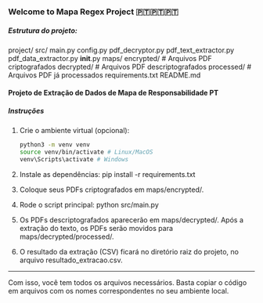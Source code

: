 ### Welcome to Mapa Regex Project 🇵🇹🇵🇹🇵🇹

##### Estrutura do projeto:

project/
    src/
        main.py
        config.py
        pdf_decryptor.py
        pdf_text_extractor.py
        pdf_data_extractor.py
        __init__.py
    maps/
        encrypted/
            # Arquivos PDF criptografados
        decrypted/
            # Arquivos PDF descriptografados
            processed/
                # Arquivos PDF já processados
    requirements.txt
    README.md

#### Projeto de Extração de Dados de Mapa de Responsabilidade PT

##### Instruções
1. Crie o ambiente virtual (opcional):
   ```bash
   python3 -m venv venv
   source venv/bin/activate # Linux/MacOS
   venv\Scripts\activate # Windows


2.	Instale as dependências:
pip install -r requirements.txt


3.	Coloque seus PDFs criptografados em maps/encrypted/.

4.	Rode o script principal: python src/main.py


5.	Os PDFs descriptografados aparecerão em maps/decrypted/. Após a extração do texto, os PDFs serão movidos para maps/decrypted/processed/.

6.	O resultado da extração (CSV) ficará no diretório raiz do projeto, no arquivo resultado_extracao.csv.

---

Com isso, você tem todos os arquivos necessários. Basta copiar o código em arquivos com os nomes correspondentes no seu ambiente local.